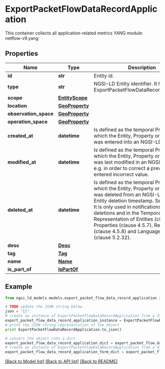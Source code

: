 # ExportPacketFlowDataRecordApplication

This container collects all application-related metrics  YANG module: netflow-v9.yang 

## Properties

Name | Type | Description | Notes
------------ | ------------- | ------------- | -------------
**id** | **str** | Entity id.  | [optional] 
**type** | **str** | NGSI-LD Entity identifier. It has to be ExportPacketFlowDataRecordApplication. | [default to 'ExportPacketFlowDataRecordApplication']
**scope** | [**EntityScope**](EntityScope.md) |  | [optional] 
**location** | [**GeoProperty**](GeoProperty.md) |  | [optional] 
**observation_space** | [**GeoProperty**](GeoProperty.md) |  | [optional] 
**operation_space** | [**GeoProperty**](GeoProperty.md) |  | [optional] 
**created_at** | **datetime** | Is defined as the temporal Property at which the Entity, Property or Relationship was entered into an NGSI-LD system.  | [optional] [readonly] 
**modified_at** | **datetime** | Is defined as the temporal Property at which the Entity, Property or Relationship was last modified in an NGSI-LD system, e.g. in order to correct a previously entered incorrect value.  | [optional] [readonly] 
**deleted_at** | **datetime** | Is defined as the temporal Property at which the Entity, Property or Relationship was deleted from an NGSI-LD system.  Entity deletion timestamp. See clause 4.8 It is only used in notifications reporting deletions and in the Temporal Representation of Entities (clause 4.5.6), Properties (clause 4.5.7), Relationships (clause 4.5.8) and LanguageProperties (clause 5.2.32).  | [optional] [readonly] 
**desc** | [**Desc**](Desc.md) |  | [optional] 
**tag** | [**Tag**](Tag.md) |  | [optional] 
**name** | [**Name**](Name.md) |  | [optional] 
**is_part_of** | [**IsPartOf**](IsPartOf.md) |  | 

## Example

```python
from ngsi_ld_models.models.export_packet_flow_data_record_application import ExportPacketFlowDataRecordApplication

# TODO update the JSON string below
json = "{}"
# create an instance of ExportPacketFlowDataRecordApplication from a JSON string
export_packet_flow_data_record_application_instance = ExportPacketFlowDataRecordApplication.from_json(json)
# print the JSON string representation of the object
print ExportPacketFlowDataRecordApplication.to_json()

# convert the object into a dict
export_packet_flow_data_record_application_dict = export_packet_flow_data_record_application_instance.to_dict()
# create an instance of ExportPacketFlowDataRecordApplication from a dict
export_packet_flow_data_record_application_form_dict = export_packet_flow_data_record_application.from_dict(export_packet_flow_data_record_application_dict)
```
[[Back to Model list]](../README.md#documentation-for-models) [[Back to API list]](../README.md#documentation-for-api-endpoints) [[Back to README]](../README.md)


